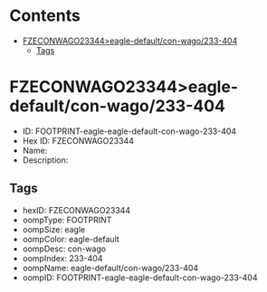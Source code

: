 



Contents
========

* [FZECONWAGO23344>eagle-default/con-wago/233-404](#fzeconwago23344eagle-defaultcon-wago233-404)
	* [Tags](#tags)

# FZECONWAGO23344>eagle-default/con-wago/233-404

- ID: FOOTPRINT-eagle-eagle-default-con-wago-233-404
- Hex ID: FZECONWAGO23344
- Name: 
- Description: 

## Tags

- hexID: FZECONWAGO23344
- oompType: FOOTPRINT
- oompSize: eagle
- oompColor: eagle-default
- oompDesc: con-wago
- oompIndex: 233-404
- oompName: eagle-default/con-wago/233-404
- oompID: FOOTPRINT-eagle-eagle-default-con-wago-233-404

